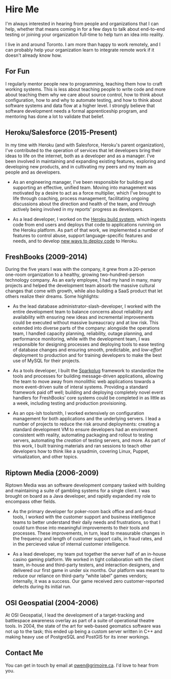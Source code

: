 # Hire Me

I'm always interested in hearing from people and organizations that I can help, whether that means coming in for a few days to talk about end-to-end testing or joining your organization full-time to help turn an idea into reality.

I live in and around Toronto. I am more than happy to work remotely, and I can probably help your organization learn to integrate remote work if it doesn't already know how.

## For Fun

I regularly mentor people new to programming, teaching them how to craft working systems. This is less about teaching people to write code and more about teaching them why we care about source control, how to think about configuration, how to and why to automate testing, and how to think about software systems and data flow at a higher level. I strongly believe that software development needs a formal apprenticeship program, and mentoring has done a lot to validate that belief.

## Heroku/Salesforce (2015-Present)

In my time with Heroku (and with Salesforce, Heroku's parent organization), I've contributed to the operation of services that let developers bring their ideas to life on the internet, both as a developer and as a manager. I've been involved in maintaining and expanding existing features, exploring and developing new products, and in cultivating my peers and my team as people and as developers.

* As an engineering manager, I've been responsible for building and supporting an effective, unified team. Moving into management was motivated by a desire to act as a force multiplier, which I've brought to life through coaching, process management, facilitating ongoing discussions about the direction and health of the team, and through actively being involved in my reports' progress as developers.

* As a lead developer, I worked on the [Heroku build system](https://devcenter.heroku.com/articles/git), which ingests code from end users and deploys that code to applications running on the Heroku platform. As part of that work, we implemented a number of features to control abuse, support language-specific features and needs, and to develop [new ways to deploy code](https://devcenter.heroku.com/articles/build-docker-images-heroku-yml) to Heroku.

## FreshBooks (2009-2014)

During the five years I was with the company, it grew from a 20-person one-room organization to a healthy, growing two-hundred-person technology company. As an early employee, I had my hand in many, many projects and helped the development team absorb the massive cultural changes that come with growth, while also building a SaaS product that let others realize their dreams. Some highlights:

* As the lead database administrator-slash-developer, I worked with the entire development team to balance concerns about reliability and availability with ensuring new ideas and incremental improvements could be executed without massive bureaucracy and at low risk. This extended into diverse parts of the company: alongside the operations team, I handled capacity planning, reliability, outage planning, and performance monitoring, while with the development team, I was responsible for designing processes and deploying tools to ease testing of database changes and ensuring smooth, predictable, and _low-effort_ deployment to production and for training developers to make the best use of MySQL for their projects.

* As a tools developer, I built the [Sparkplug](https://pypi.python.org/pypi/sparkplug) framework to standardize the tools and processes for building message-driven applications, allowing the team to move away from monolithic web applications towards a more event-driven suite of interal systems. Providing a standard framework paid off well; building and deploying completely novel event handlers for FreshBooks’ core systems could be completed in as little as a week, including testing and production provisioning.

* As an ops-ish toolsmith, I worked extensively on configuration management for both applications and the underlying servers. I lead a number of projects to reduce the risk around deployments: creating a standard development VM to ensure developers had an environment consistent with reality, automating packaging and rollout to testing servers, automating the _creation_ of testing servers, and more. As part of this work, I built training materials and ran sessions to teach other developers how to think like a sysadmin, covering Linux, Puppet, virtualization, and other topics.

## Riptown Media (2006-2009)

Riptown Media was an software development company tasked with building and maintaining a suite of gambling systems for a single client. I was brought on board as a Java developer, and rapidly expanded my role to encompass other fields.

* As the primary developer for poker-room back office and anti-fraud tools, I worked with the customer support and business intelligence teams to better understand their daily needs and frustrations, so that I could turn those into meaningful improvements to their tools and processes. These improvements, in turn, lead to measurable changes in the frequency and length of customer support calls, in fraud rates, and in the percieved value of internal customer intelligence.

* As a lead developer, my team put together the server half of an in-house casino gaming platform. We worked in tight collaboration with the client team, in-house and third-party testers, and interaction designers, and delivered our first game in under six months. Our platform was meant to reduce our reliance on third-party “white label” games vendors; internally, it was a success. Our game received zero customer-reported defects during its initial run.

## OSI Geospatial (2004-2006)

At OSI Geospatial, I lead the development of a target-tracking and battlespace awareness overlay as part of a suite of operational theatre tools. In 2004, the state of the art for web-based geomatics software was not up to the task; this ended up being a custom server written in C++ and making heavy use of PostgreSQL and PostGIS for its inner workings.

## Contact Me

You can get in touch by email at owen@grimoire.ca. I'd love to hear from you.

